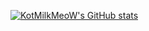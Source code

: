 [![KotMilkMeoW's GitHub stats](https://github-readme-stats.vercel.app/api?username=kotmilkmeowtwo)](https://github.com/kotmilkmeowtwo/github-readme-stats)

